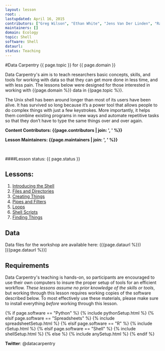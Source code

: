 ```yaml
---
layout: lesson
root: .
lastupdated: April 16, 2015
contributors: ["Greg Wilson", "Ethan White", "Jens Van Der Linden", "Raniere Silva", "Meg Stanton", "Amy Brown", "Doug Latornell"]
maintainers: []
domain: Ecology
topic: Shell
software: Shell
dataurl:
status: Teaching
---
```


<!-- USING THIS LESSON TEMPLATE -->
<!-- Lesson specific information is taken from the YAML header at the top of the page -->

<!-- THE LESSON INFORMATION -->

<!-- Get the information from _data/info.yml -->

#Data Carpentry {{ page.topic }} for {{ page.domain }}

Data Carpentry's aim is to teach researchers basic concepts, skills,
and tools for working with data so that they can get more done in less
time, and with less pain. The lessons below were designed for those interested 
in working with {{page.domain %}} data in {{page.topic %}}. 

The Unix shell has been around longer than most of its users have been alive.
It has survived so long because it’s a power tool that allows people to do complex
things with just a few keystrokes. More importantly, it helps them combine existing
programs in new ways and automate repetitive tasks so that they don’t have to type
the same things over and over again.

**Content Contributors: {{page.contributors | join: ', ' %}}**


**Lesson Maintainers: {{page.maintainers | join: ', ' %}}**

<br> 


####Lesson status: {{ page.status }} 
<!--
  [Information on Lesson Status Categories]()
-->

<!-- ###### INDEX OF LESSONS ON THIS TOPIC ###### -->

## Lessons:

1. [Introducing the Shell](00-intro.html)
2. [Files and Directories](01-filedir.html)
3. [Creating Things](02-create.html)
4. [Pipes and Filters](03-pipefilter.html)
5. [Loops](04-loop.html)
6. [Shell Scripts](05-script.html)
7. [Finding Things](06-find.html)


## Data

Data files for the workshop are available here: ({{page.dataurl %}})[{{page.dataurl %}}]

<h2>Requirements</h2>

<p>
Data Carpentry's teaching is hands-on, so participants are encouraged to use
their own computers to insure the proper setup of tools for an efficient workflow.
<em>These lessons assume no prior knowledge of the skills or tools</em>, but working 
through this lesson requires working copies of the software described below.
To most effectively use these materials, please make sure to install everything 
<em>before</em> working through this lesson.
</p>



{% if page.software == "Python" %}
{% include pythonSetup.html %}
{% elsif page.software == "Spreadsheets" %}
{% include spreadsheetSetup.html %}
{% elsif page.software == "R" %}
{% include rSetup.html %}
{% elsif page.software == "Shell" %}
{% include shellSetup.html %}
{% else %}
{% include anySetup.html %}
{% endif %}

<p><strong>Twitter</strong>: @datacarpentry